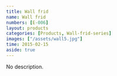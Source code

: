 ```yaml
---
title: Wall frid
name: Wall frid
numbers: [E-006]
layout: products
categories: [Products, Wall-frid-series]
images: ["/assets/wall5.jpg"]
time: 2015-02-15
aside: true
---
```


No description.

